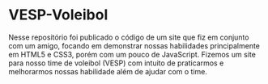 # VESP-Voleibol
Nesse repositório foi publicado o código de um site que fiz em conjunto com um amigo, focando em demonstrar nossas habilidades principalmente em HTML5 e CSS3, porém com um pouco de JavaScript. Fizemos  um site para nosso time de voleibol (VESP) com intuito de praticarmos e melhorarmos nossas habilidade além de ajudar com o time.
